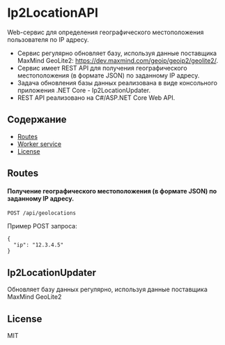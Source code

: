# Ip2LocationAPI
Web-сервис для определения географического местоположения пользователя по IP адресу.
*	Сервис регулярно обновляет базу, используя данные поставщика MaxMind GeoLite2: https://dev.maxmind.com/geoip/geoip2/geolite2/.
*	Сервис имеет REST API для получения географического местоположения (в формате JSON) по заданному IP адресу.
* Задача обновления базы данных реализована в виде консольного приложения .NET Core - Ip2LocationUpdater.
*	REST API реализовано на C#/ASP.NET Core Web API.


## Содержание

<!-- toc --> 
- [Routes](#routes)
- [Worker service](#worker-service)
- [License](#license)
<!-- tocstop -->
 
## Routes

#### Получение географического местоположения (в формате JSON) по заданному IP адресу.
```
POST /api/geolocations
```
Пример POST запроса:
```
{
  "ip": "12.3.4.5"
}
```

## Ip2LocationUpdater
Обновляет базу данных регулярно, используя данные поставщика MaxMind GeoLite2 

## License
MIT

